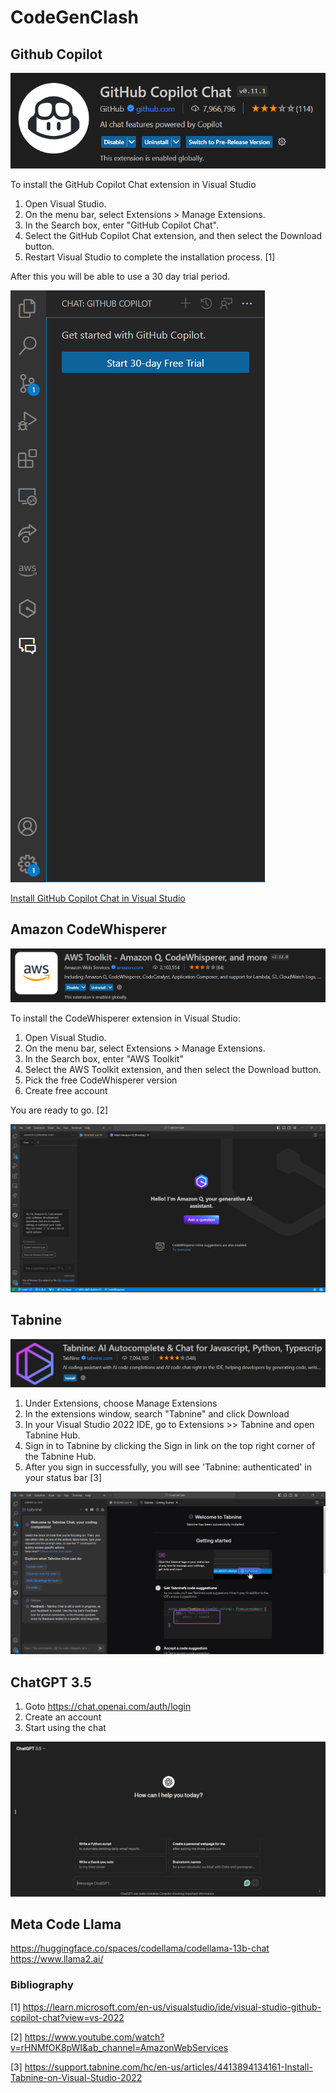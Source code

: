 # CodeGenClash

## Github Copilot
![copilot](./images/readme/copilot.png)

To install the GitHub Copilot Chat extension in Visual Studio
1. Open Visual Studio.
2. On the menu bar, select Extensions > Manage Extensions.
3. In the Search box, enter "GitHub Copilot Chat".
4. Select the GitHub Copilot Chat extension, and then select the Download button.
5. Restart Visual Studio to complete the installation process. [1]

After this you will be able to use a 30 day trial period.

![copilot1](./images/readme/copilot1.png)

[Install GitHub Copilot Chat in Visual Studio](https://learn.microsoft.com/en-us/visualstudio/ide/visual-studio-github-copilot-chat?view=vs-2022)


## Amazon CodeWhisperer
![whisperer](./images/readme/whisperer.png)

To install the CodeWhisperer extension in Visual Studio:
1. Open Visual Studio.
2. On the menu bar, select Extensions > Manage Extensions.
3. In the Search box, enter "AWS Toolkit"
4. Select the AWS Toolkit extension, and then select the Download button.
5. Pick the free CodeWhisperer version
5. Create free account

You are ready to go. [2]

![whisperer4](./images/readme/whisperer4.png)

## Tabnine
![tabnine](./images/readme/tabnine.png)

1. Under Extensions, choose Manage Extensions
2. In the extensions window, search "Tabnine" and click Download
3. In your Visual Studio 2022 IDE, go to Extensions >> Tabnine and open Tabnine Hub.
4. Sign in to Tabnine by clicking the Sign in link on the top right corner of the Tabnine Hub.
5. After you sign in successfully, you will see 'Tabnine: authenticated' in your status bar [3]

![tabnine1](./images/readme/tabnine1.png)

## ChatGPT 3.5
1. Goto https://chat.openai.com/auth/login
2. Create an account
3. Start using the chat

![chatgpt](./images/readme/chatgpt.png)

## Meta Code Llama
https://huggingface.co/spaces/codellama/codellama-13b-chat
https://www.llama2.ai/

### Bibliography
[1] https://learn.microsoft.com/en-us/visualstudio/ide/visual-studio-github-copilot-chat?view=vs-2022

[2] https://www.youtube.com/watch?v=rHNMfOK8pWI&ab_channel=AmazonWebServices

[3] https://support.tabnine.com/hc/en-us/articles/4413894134161-Install-Tabnine-on-Visual-Studio-2022